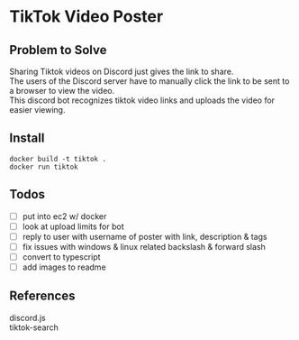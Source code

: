 # TikTok Video Poster

## Problem to Solve

Sharing Tiktok videos on Discord just gives the link to share.  
The users of the Discord server have to manually click the link to be sent to a browser to view the video.  
This discord bot recognizes tiktok video links and uploads the video for easier viewing.  

## Install

`docker build -t tiktok .`  
`docker run tiktok`  

## Todos

- [ ] put into ec2 w/ docker
- [ ] look at upload limits for bot
- [ ] reply to user with username of poster with link, description & tags
- [ ] fix issues with windows & linux related backslash & forward slash
- [ ] convert to typescript
- [ ] add images to readme 

## References

discord.js  
tiktok-search  
